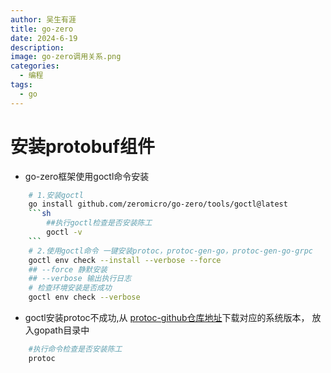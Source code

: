 ```yaml
---
author: 吴生有涯
title: go-zero
date: 2024-6-19
description: 
image: go-zero调用关系.png
categories:
  - 编程
tags:
  - go
---
```

# 安装protobuf组件
- go-zero框架使用goctl命令安装  
```sh
    # 1.安装goctl
    go install github.com/zeromicro/go-zero/tools/goctl@latest
    ```sh
        ##执行goctl检查是否安装陈工
        goctl -v
    ```
    # 2.使用goctl命令 一键安装protoc，protoc-gen-go，protoc-gen-go-grpc
    goctl env check --install --verbose --force
    ## --force 静默安装
    ## --verbose 输出执行日志
    # 检查环境安装是否成功
    goctl env check --verbose
```

- goctl安装protoc不成功,从 [protoc-github仓库地址](https://github.com/protocolbuffers/protobuf)下载对应的系统版本，
放入gopath目录中
```sh
    #执行命令检查是否安装陈工
    protoc
```

